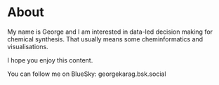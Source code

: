 # About

My name is George and I am interested in data-led decision making for chemical synthesis. That usually means some cheminformatics and visualisations.

I hope you enjoy this content.

You can follow me on BlueSky: georgekarag.bsk.social
